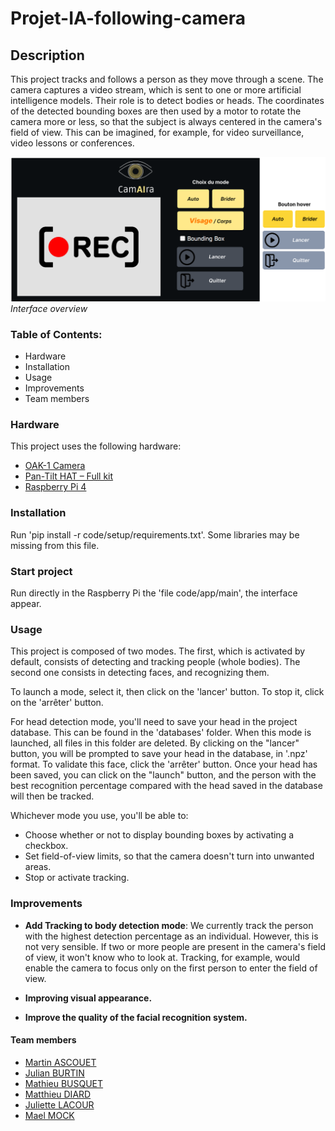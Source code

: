 # Projet-IA-following-camera

## Description

This project tracks and follows a person as they move through a scene. The camera captures a video stream, which is sent to one or more artificial intelligence models. Their role is to detect bodies or heads. The coordinates of the detected bounding boxes are then used by a motor to rotate the camera more or less, so that the subject is always centered in the camera's field of view. This can be imagined, for example, for video surveillance, video lessons or conferences.

![Interface overview](readme_overview.png)
*Interface overview*

### Table of Contents: 
- Hardware
- Installation
- Usage
- Improvements
- Team members

### Hardware
This project uses the following hardware:

- [OAK-1 Camera](https://shop.luxonis.com/products/oak-1)
- [Pan-Tilt HAT – Full kit](https://shop.pimoroni.com/products/pan-tilt-hat?variant=22408353287)
- [Raspberry Pi 4](https://www.raspberrypi.com/products/raspberry-pi-4-model-b/)

### Installation

Run 'pip install -r code/setup/requirements.txt'. Some libraries may be missing from this file.

### Start project

Run directly in the Raspberry Pi the 'file code/app/main', the interface appear.

### Usage

This project is composed of two modes. The first, which is activated by default, consists of detecting and tracking people (whole bodies). The second one consists in detecting faces, and recognizing them.

To launch a mode, select it, then click on the 'lancer' button. To stop it, click on the 'arrêter' button.

For head detection mode, you'll need to save your head in the project database. This can be found in the 'databases' folder. When this mode is launched, all files in this folder are deleted. By clicking on the "lancer" button, you will be prompted to save your head in the database, in '.npz' format. To validate this face, click the 'arrêter' button. Once your head has been saved, you can click on the "launch" button, and the person with the best recognition percentage compared with the head saved in the database will then be tracked. 

Whichever mode you use, you'll be able to:
- Choose whether or not to display bounding boxes by activating a checkbox.
- Set field-of-view limits, so that the camera doesn't turn into unwanted areas.
- Stop or activate tracking.

### Improvements

- **Add Tracking to body detection mode**: We currently track the person with the highest detection percentage as an individual. However, this is not very sensible. If two or more people are present in the camera's field of view, it won't know who to look at. Tracking, for example, would enable the camera to focus only on the first person to enter the field of view.

- **Improving visual appearance.**

- **Improve the quality of the facial recognition system.**

#### Team members
- [Martin ASCOUET](https://github.com/Martin-Ascouet)
- [Julian BURTIN](https://github.com/Julian-bt)
- [Mathieu BUSQUET](https://github.com/MathieuBsqt)
- [Matthieu DIARD](https://github.com/Matthieu291)
- [Juliette LACOUR](https://github.com/JulLac)
- [Mael MOCK]()
